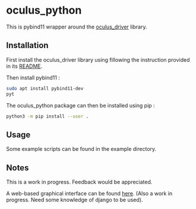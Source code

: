 # oculus_python

This is pybind11 wrapper around the
[oculus_driver](://github.com/ENSTABretagneRobotics/oculus_driver) library.

## Installation

First install the oculus_driver library using fillowing the instruction provided
in its [README](https://github.com/ENSTABretagneRobotics/oculus_driver).

Then install pybind11 :

```bash
sudo apt install pybind11-dev
pyt
```

The oculus_python package can then be installed using pip :

```bash
python3 -m pip install --user .
```

## Usage

Some example scripts can be found in the example directory.

## Notes

This is a work in progress. Feedback would be appreciated.

A web-based graphical interface can be found
[here](://github.com/pnarvor/oculus_gui). (Also a work in
progress. Need some knowledge of django to be used).


